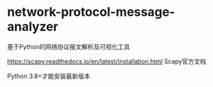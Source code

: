 # network-protocol-message-analyzer
基于Python的网络协议报文解析及可视化工具

https://scapy.readthedocs.io/en/latest/installation.html Scapy官方文档

Python 3.8+才能安装最新版本